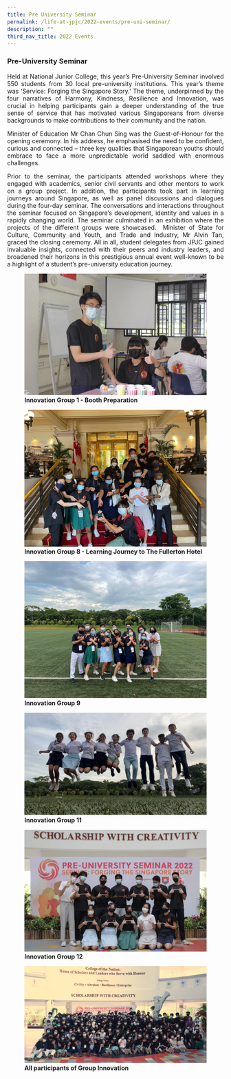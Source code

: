 ```yaml
---
title: Pre University Seminar
permalink: /life-at-jpjc/2022-events/pre-uni-seminar/
description: ""
third_nav_title: 2022 Events
---
```

### **Pre-University Seminar**
<div align=justify>
	
Held at National Junior College, this year’s Pre-University Seminar involved 550 students from 30 local pre-university institutions. This year’s theme was ‘Service: Forging the Singapore Story.’ The theme, underpinned by the four narratives of Harmony, Kindness, Resilience and Innovation, was crucial in helping participants gain a deeper understanding of the true sense of service that has motivated various Singaporeans from diverse backgrounds to make contributions to their community and the nation.

Minister of Education Mr Chan Chun Sing was the Guest-of-Honour for the opening ceremony. In his address, he emphasised the need to be confident, curious and connected – three key qualities that Singaporean youths should embrace to face a more unpredictable world saddled with enormous challenges.

Prior to the seminar, the participants attended workshops where they engaged with academics, senior civil servants and other mentors to work on a group project. In addition, the participants took part in learning journeys around Singapore, as well as panel discussions and dialogues during the four-day seminar. The conversations and interactions throughout the seminar focused on Singapore’s development, identity and values in a rapidly changing world. The seminar culminated in an exhibition where the projects of the different groups were showcased.  Minister of State for Culture, Community and Youth, and Trade and Industry, Mr Alvin Tan, graced the closing ceremony. All in all, student delegates from JPJC gained invaluable insights, connected with their peers and industry leaders, and broadened their horizons in this prestigious annual event well-known to be a highlight of a student’s pre-university education journey.
</div>

<figure>
<img src="/images/pre%20uni%201.jpg">
<figcaption> <strong> Innovation Group 1 - Booth Preparation </strong> </figcaption>
</figure>

<figure>
<img src="/images/pre%20uni%202.jpg">
<figcaption> <strong> Innovation Group 8 - Learning Journey to The Fullerton Hotel </strong> </figcaption>
</figure>

<figure>
<img src="/images/pre%20uni%203.jpg">
<figcaption> <strong> Innovation Group 9 </strong> </figcaption>
</figure>

<figure>
<img src="/images/pre%20uni%204.png">
<figcaption> <strong> Innovation Group 11 </strong> </figcaption>
</figure>

<figure>
<img src="/images/pre%20uni%205.jpg">
<figcaption> <strong> Innovation Group 12 </strong> </figcaption>
</figure>

<figure>
<img src="/images/pre%20uni%206.jpeg">
<figcaption> <strong> All participants of Group Innovation </strong> </figcaption>
</figure>